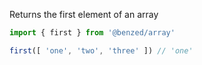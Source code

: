 Returns the first element of an array
```js
import { first } from '@benzed/array'

first([ 'one', 'two', 'three' ]) // 'one'
```
